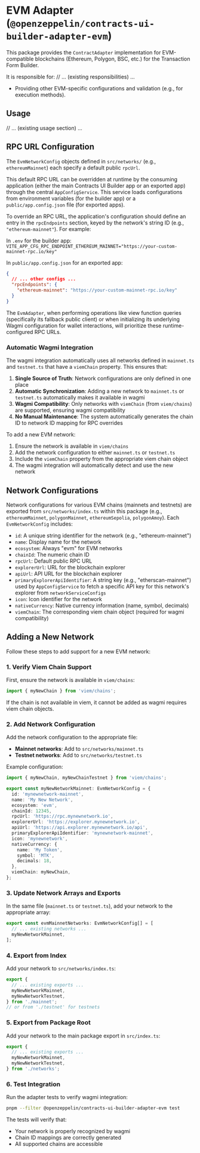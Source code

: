 # EVM Adapter (`@openzeppelin/contracts-ui-builder-adapter-evm`)

This package provides the `ContractAdapter` implementation for EVM-compatible blockchains (Ethereum, Polygon, BSC, etc.) for the Transaction Form Builder.

It is responsible for:
// ... (existing responsibilities) ...

- Providing other EVM-specific configurations and validation (e.g., for execution methods).

## Usage

// ... (existing usage section) ...

## RPC URL Configuration

The `EvmNetworkConfig` objects defined in `src/networks/` (e.g., `ethereumMainnet`) each specify a default public `rpcUrl`.

This default RPC URL can be overridden at runtime by the consuming application (either the main Contracts UI Builder app or an exported app) through the central `AppConfigService`. This service loads configurations from environment variables (for the builder app) or a `public/app.config.json` file (for exported apps).

To override an RPC URL, the application's configuration should define an entry in the `rpcEndpoints` section, keyed by the network's string ID (e.g., `"ethereum-mainnet"`). For example:

In `.env` for the builder app:
`VITE_APP_CFG_RPC_ENDPOINT_ETHEREUM_MAINNET="https://your-custom-mainnet-rpc.io/key"`

In `public/app.config.json` for an exported app:

```json
{
  // ... other configs ...
  "rpcEndpoints": {
    "ethereum-mainnet": "https://your-custom-mainnet-rpc.io/key"
  }
}
```

The `EvmAdapter`, when performing operations like view function queries (specifically its fallback public client) or when initializing its underlying Wagmi configuration for wallet interactions, will prioritize these runtime-configured RPC URLs.

### Automatic Wagmi Integration

The wagmi integration automatically uses all networks defined in `mainnet.ts` and `testnet.ts` that have a `viemChain` property. This ensures that:

1. **Single Source of Truth**: Network configurations are only defined in one place
2. **Automatic Synchronization**: Adding a new network to `mainnet.ts` or `testnet.ts` automatically makes it available in wagmi
3. **Wagmi Compatibility**: Only networks with `viemChain` (from `viem/chains`) are supported, ensuring wagmi compatibility
4. **No Manual Maintenance**: The system automatically generates the chain ID to network ID mapping for RPC overrides

To add a new EVM network:

1. Ensure the network is available in `viem/chains`
2. Add the network configuration to either `mainnet.ts` or `testnet.ts`
3. Include the `viemChain` property from the appropriate viem chain object
4. The wagmi integration will automatically detect and use the new network

## Network Configurations

Network configurations for various EVM chains (mainnets and testnets) are exported from `src/networks/index.ts` within this package (e.g., `ethereumMainnet`, `polygonMainnet`, `ethereumSepolia`, `polygonAmoy`). Each `EvmNetworkConfig` includes:

- `id`: A unique string identifier for the network (e.g., "ethereum-mainnet")
- `name`: Display name for the network
- `ecosystem`: Always "evm" for EVM networks
- `chainId`: The numeric chain ID
- `rpcUrl`: Default public RPC URL
- `explorerUrl`: URL for the blockchain explorer
- `apiUrl`: API URL for the blockchain explorer
- `primaryExplorerApiIdentifier`: A string key (e.g., "etherscan-mainnet") used by `AppConfigService` to fetch a specific API key for this network's explorer from `networkServiceConfigs`
- `icon`: Icon identifier for the network
- `nativeCurrency`: Native currency information (name, symbol, decimals)
- `viemChain`: The corresponding viem chain object (required for wagmi compatibility)

## Adding a New Network

Follow these steps to add support for a new EVM network:

### 1. Verify Viem Chain Support

First, ensure the network is available in `viem/chains`:

```typescript
import { myNewChain } from 'viem/chains';
```

If the chain is not available in viem, it cannot be added as wagmi requires viem chain objects.

### 2. Add Network Configuration

Add the network configuration to the appropriate file:

- **Mainnet networks**: Add to `src/networks/mainnet.ts`
- **Testnet networks**: Add to `src/networks/testnet.ts`

Example configuration:

```typescript
import { myNewChain, myNewChainTestnet } from 'viem/chains';

export const myNewNetworkMainnet: EvmNetworkConfig = {
  id: 'mynewnetwork-mainnet',
  name: 'My New Network',
  ecosystem: 'evm',
  chainId: 12345,
  rpcUrl: 'https://rpc.mynewnetwork.io',
  explorerUrl: 'https://explorer.mynewnetwork.io',
  apiUrl: 'https://api.explorer.mynewnetwork.io/api',
  primaryExplorerApiIdentifier: 'mynewnetwork-mainnet',
  icon: 'mynewnetwork',
  nativeCurrency: {
    name: 'My Token',
    symbol: 'MTK',
    decimals: 18,
  },
  viemChain: myNewChain,
};
```

### 3. Update Network Arrays and Exports

In the same file (`mainnet.ts` or `testnet.ts`), add your network to the appropriate array:

```typescript
export const evmMainnetNetworks: EvmNetworkConfig[] = [
  // ... existing networks ...
  myNewNetworkMainnet,
];
```

### 4. Export from Index

Add your network to `src/networks/index.ts`:

```typescript
export {
  // ... existing exports ...
  myNewNetworkMainnet,
  myNewNetworkTestnet,
} from './mainnet';
// or from './testnet' for testnets
```

### 5. Export from Package Root

Add your network to the main package export in `src/index.ts`:

```typescript
export {
  // ... existing exports ...
  myNewNetworkMainnet,
  myNewNetworkTestnet,
} from './networks';
```

### 6. Test Integration

Run the adapter tests to verify wagmi integration:

```bash
pnpm --filter @openzeppelin/contracts-ui-builder-adapter-evm test
```

The tests will verify that:

- Your network is properly recognized by wagmi
- Chain ID mappings are correctly generated
- All supported chains are accessible
